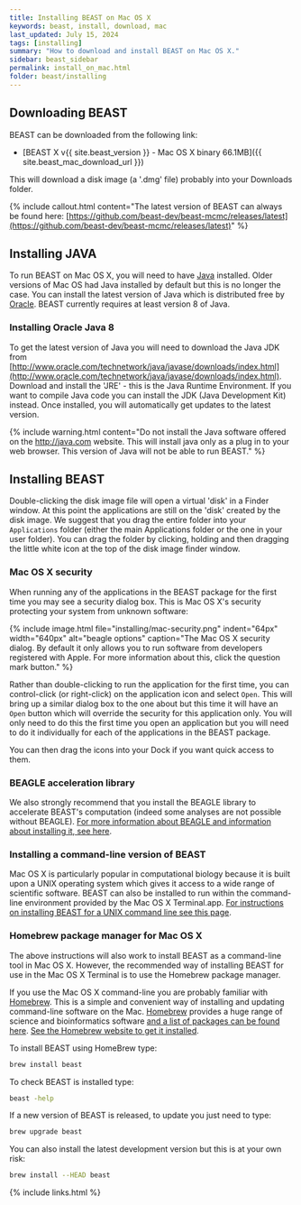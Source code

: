 ```yaml
---
title: Installing BEAST on Mac OS X
keywords: beast, install, download, mac
last_updated: July 15, 2024
tags: [installing]
summary: "How to download and install BEAST on Mac OS X."
sidebar: beast_sidebar
permalink: install_on_mac.html
folder: beast/installing
---
```


## Downloading BEAST

BEAST can be downloaded from the following link:

- [BEAST X v{{ site.beast_version }} - Mac OS X binary 66.1MB]({{ site.beast_mac_download_url }})

This will download a disk image (a '.dmg' file) probably into your Downloads folder. 

{% include callout.html content="The latest version of BEAST can always be found here: [https://github.com/beast-dev/beast-mcmc/releases/latest](https://github.com/beast-dev/beast-mcmc/releases/latest)" %}

## Installing JAVA

To run BEAST on Mac OS X, you will need to have [Java](http://go.java.com) installed. Older versions of Mac OS had Java installed by default but this is no longer the case. You can install the latest version of Java which is distributed free by [Oracle](http://java.com). BEAST currently requires at least version 8 of Java.
  
### Installing Oracle Java 8

To get the latest version of Java you will need to download the Java JDK from [http://www.oracle.com/technetwork/java/javase/downloads/index.html](http://www.oracle.com/technetwork/java/javase/downloads/index.html). Download and install the 'JRE' - this is the Java Runtime Environment. If you want to compile Java code you can install the JDK (Java Development Kit) instead. Once installed, you will automatically get updates to the latest version.

{% include warning.html content="Do not install the Java software offered on the http://java.com website. This will install java only as a plug in to your web browser. This version of Java will not be able to run BEAST." %}

## Installing BEAST

Double-clicking the disk image file will open a virtual 'disk' in a Finder window. At this point the applications are still on the 'disk' created by the disk image. We suggest that you drag the entire folder into your ```Applications``` folder (either the main Applications folder or the one in your user folder). You can drag the folder by clicking, holding and then dragging the little white icon at the top of the disk image finder window.
 
### Mac OS X security

When running any of the applications in the BEAST package for the first time you may see a security dialog box. This is Mac OS X's security  protecting your system from unknown software:
 
{% include image.html file="installing/mac-security.png" indent="64px" width="640px" alt="beagle options" caption="The Mac OS X security dialog. By default it only allows you to run software from developers registered with Apple. For more information about this, click the question mark button." %}
 
Rather than double-clicking to run the application for the first time, you can control-click (or right-click) on the application icon and select ```Open```. This will bring up a similar dialog box to the one about but this time it will have an ```Open``` button which will override the security for this application only. You will only need to do this the first time you open an application but you will need to do it individually for each of the applications in the BEAST package.

You can then drag the icons into your Dock if you want quick access to them.

### BEAGLE acceleration library

We also strongly recommend that you install the BEAGLE library to accelerate BEAST's computation (indeed some analyses are not possible without BEAGLE). [For more information about BEAGLE and information about installing it, see here](beagle).

### Installing a command-line version of BEAST

Mac OS X is particularly popular in computational biology because it is built upon a UNIX operating system which gives it access to a wide range of scientific software. BEAST can also be installed to run within the command-line environment provided by the Mac OS X Terminal.app. [For instructions on installing BEAST for a UNIX command line see this page](install_on_unix).

### Homebrew package manager for Mac OS X

The above instructions will also work to install BEAST as a command-line tool in Mac OS X. However, the recommended way of installing BEAST for use in the Mac OS X Terminal is to use the Homebrew package manager.


If you use the Mac OS X command-line you are probably familiar with [Homebrew](https://brew.sh). This is a simple and convenient way of installing and updating command-line software on the Mac. [Homebrew](https://brew.sh) provides a huge range of science and bioinformatics software [and a list of packages can be found here](https://github.com/Homebrew/homebrew-science/wiki/List-of-homebrew-science-formulae). [See the Homebrew website to get it installed](https://brew.sh).

To install BEAST using HomeBrew type:

```bash
brew install beast
```

To check BEAST is installed type:

```bash
beast -help
```

If a new version of BEAST is released, to update you just need to type:

```bash
brew upgrade beast
```

You can also install the latest development version but this is at your own risk:

```bash
brew install --HEAD beast
```

{% include links.html %}
